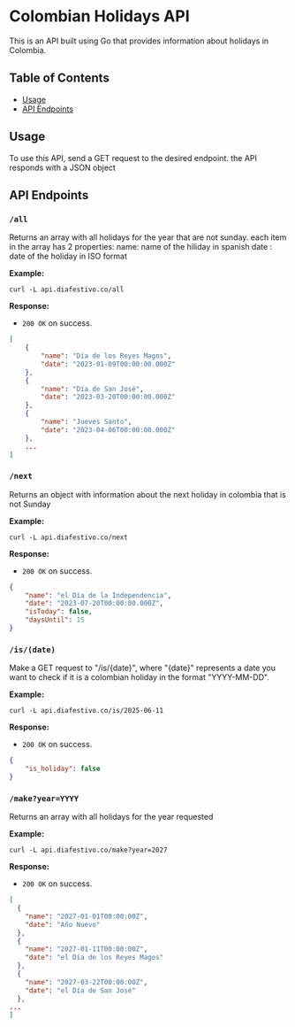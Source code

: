 # Colombian Holidays API

This is an API built using Go that provides information about holidays in Colombia.

## Table of Contents

- [Usage](#usage)
- [API Endpoints](#api-endpoints)

## Usage

To use this API, send a GET request to the desired endpoint. the API responds with a JSON object

## API Endpoints

### `/all`

Returns an array with all holidays for the year that are not sunday.
each item in the array has 2 properties:
name: name of the hiliday in spanish
date : date of the holiday in ISO format

**Example:**

`curl -L api.diafestivo.co/all`

**Response:**

- `200 OK` on success.

```json
[
	{
		"name": "Día de los Reyes Magos",
		"date": "2023-01-09T00:00:00.000Z"
	},
	{
		"name": "Día de San José",
		"date": "2023-03-20T00:00:00.000Z"
	},
	{
		"name": "Jueves Santo",
		"date": "2023-04-06T00:00:00.000Z"
	},
    ...
]
```

### `/next`

Returns an object with information about the next holiday in colombia that is not Sunday

**Example:**

`curl -L api.diafestivo.co/next`

**Response:**

- `200 OK` on success.

```json
{
    "name": "el Día de la Independencia",
    "date": "2023-07-20T00:00:00.000Z",
    "isToday": false,
    "daysUntil": 15
}
```

### `/is/(date)`

Make a GET request to "/is/{date}", where "{date}" represents a date you want to check if it is a colombian holiday in the format "YYYY-MM-DD".

**Example:**

`curl -L api.diafestivo.co/is/2025-06-11`

**Response:**

- `200 OK` on success.

```json
{
    "is_holiday": false
}
```

### `/make?year=YYYY`

Returns an array with all holidays for the year requested

**Example:**

`curl -L api.diafestivo.co/make?year=2027`

**Response:**

- `200 OK` on success.

```json
[
  {
    "name": "2027-01-01T00:00:00Z",
    "date": "Año Nuevo"
  },
  {
    "name": "2027-01-11T00:00:00Z",
    "date": "el Día de los Reyes Magos"
  },
  {
    "name": "2027-03-22T00:00:00Z",
    "date": "el Día de San José"
  },
...
]
```
